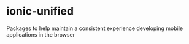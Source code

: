 # ionic-unified
Packages to help maintain a consistent experience developing mobile applications in the browser
